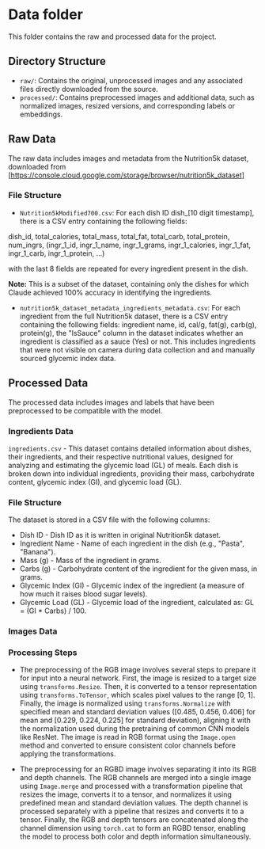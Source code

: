 # Data folder
This folder contains the raw and processed data for the project. 

## Directory Structure
- `raw/`: Contains the original, unprocessed images and any associated files directly downloaded from the source.
- `processed/`: Contains preprocessed images and additional data, such as normalized images, resized versions, and corresponding labels or embeddings.

## Raw Data
The raw data includes images and metadata from the Nutrition5k dataset, downloaded from [https://console.cloud.google.com/storage/browser/nutrition5k_dataset]

### File Structure
- `Nutrition5kModified700.csv`: For each dish ID dish_[10 digit timestamp], there is a CSV entry containing the following fields:

dish_id, total_calories, total_mass, total_fat, total_carb, total_protein, num_ingrs, (ingr_1_id, ingr_1_name, ingr_1_grams, ingr_1_calories, ingr_1_fat, ingr_1_carb, ingr_1_protein, ...)

with the last 8 fields are repeated for every ingredient present in the dish.

**Note:** This is a subset of the dataset, containing only the dishes for which Claude achieved 100% accuracy in identifying the ingredients.

- `nutrition5k_dataset_metadata_ingredients_metadata.csv`: For each ingredient from the full Nutrition5k dataset, there is a CSV entry containing the following fields:
ingredient name, id, cal/g, fat(g), carb(g), protein(g), the "IsSauce" column in the dataset indicates whether an ingredient is 
classified as a sauce (Yes) or not. This includes ingredients that were not visible on camera during data collection and and manually sourced glycemic index data.

## Processed Data

The processed data includes images and labels that have been preprocessed to be compatible with the model.

### Ingredients Data
`ingredients.csv` - This dataset contains detailed information about dishes, their ingredients, and their respective nutritional values, designed for analyzing and estimating the glycemic load (GL) of meals. Each dish is broken 
down into individual ingredients, providing their mass, carbohydrate content, glycemic index (GI), and glycemic load (GL).

### File Structure
The dataset is stored in a CSV file with the following columns:
- Dish ID - Dish ID as it is written in original Nutrition5k dataset.
- Ingredient Name - Name of each ingredient in the dish (e.g., "Pasta", "Banana").
- Mass (g) - Mass of the ingredient in grams.
- Carbs (g) - Carbohydrate content of the ingredient for the given mass, in grams.
- Glycemic Index (GI) - Glycemic index of the ingredient (a measure of how much it raises blood sugar levels).
- Glycemic Load (GL) - Glycemic load of the ingredient, calculated as: GL = (GI * Carbs) / 100.

### Images Data
### Processing Steps
- The preprocessing of the RGB image involves several steps to prepare it for input into a neural network. First, the image is resized to a target size using `transforms.Resize`. Then, it is converted to a tensor representation using `transforms.ToTensor`, which scales pixel values to the range [0, 1]. Finally, the image is normalized using `transforms.Normalize` with specified mean and standard deviation values ([0.485, 0.456, 0.406] for mean and [0.229, 0.224, 0.225] for standard deviation), 
aligning it with the normalization used during the pretraining of common CNN models like ResNet. The image is read in RGB format using the `Image.open` method and converted to ensure consistent color channels before applying the transformations.

- The preprocessing for an RGBD image involves separating it into its RGB and depth channels. The RGB channels are merged into a single image using `Image.merge` and processed with a transformation pipeline that resizes the image, converts it to a tensor, 
and normalizes it using predefined mean and standard deviation values. The depth channel is processed separately with a pipeline that resizes and converts it to a tensor. 
Finally, the RGB and depth tensors are concatenated along the channel dimension using `torch.cat` to form an RGBD tensor, 
enabling the model to process both color and depth information simultaneously.
